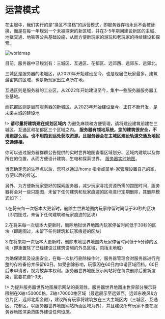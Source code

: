 # 运营模式

在主服中，我们实行的是“换区不换档”的运营模式，即服务器存档永远不会被替换，而是在每一年规划一个未被探索的新区域，并在3-5年期间建设新区的主城、地狱交通、地铁等公共基础设施，从而方便新玩家的游玩和老玩家的持续建设和探索。

![worldmap](https://github.image.mgcraft.net/%E8%A1%8C%E6%94%BF%E8%A7%84%E5%88%92%E5%8C%BA.png) 

目前，服务器中已规划有：三城区、互通区、花都区、远郊西、远郊东、远郊北。

三城区是服务器的老城区，从2020年开始建设至今，也是现居住玩家最多，建筑最密集的区域，也是新玩家出生点所在地。

互通区则是服务器的工业区，从2022年开始建设至今，集中一些服务器服务器工业基地。

而花都区则是目前服务器的新城区，从2023年开始建设至今，正在不断开发，是未来主城的建设地


!> **请尽量将建筑建在规划区域内** 为避免麻烦和方便管理，请将建设建筑前建在三城区、互通区和花都区三个区域之内。 **服务器有领地系统，您的建筑很安全，不用跑那么远。也不用跑到远处获取资源。且服务器会在主城区建设轨道交通及地狱交通连接。** 

你可以通过服务器群群公告提供的实时世界地图查看区域划分、区域内建筑以及你所在的位置，从而方便设计建筑、生电和探索世界。 [服务器实时地图](http://map.mangocraft.cn:2087/)。

当您确定您的生存点以后，您可以通过/home 指令或菜单-家管理设置自己的家，方便以后的传送。

另外，为方便新玩家更好的探索服务器，减少玩家寻找资源所需的跑图时间，服务器将会对一些只跑图，未留下任何建筑和玩家痕迹的区块进行定期删除，其删除模式如下：

1.在将来每一次版本大更新时，删除主世界地图内玩家停留时间低于30秒的区块（即跑图过，未留下任何建筑和玩家痕迹的区块）

2.在将来每一次版本大更新时，删除地狱世界地图内玩家停留时间低于30秒的区块（即跑图过，未留下任何建筑和玩家痕迹的区块）

3.在将来每一次版本大更新时，删除末地世界地图内玩家停留时间低于5分钟的区块（即重置除了已经建设过建筑设施的外岛区域，包括末地船）

为确保建筑及设施安全，在每一次执行删除操作时，服务器管理会对服务器进行完整的存档备份并保留60日。如受删除影响，玩家因在60日内申请区域回档，60日后未申请者，视为放弃本权利。服务器世界地图展示网站将在每次删除后重新渲染，需要花费1-3天。

!> 为提升服务器世界地图展示网站的美观性，服务器世界地图主世界部分展示将限制在X轴±50000格，Z轴±70000格区域（最远展示至远郊西，远郊东晚风&方谷片区，远郊北紫金殿），建议所有玩家将建筑放在三大主城区内（三城区、互通区、花都区，以服务器世界地图网站所画区域为界），并且建议所有玩家不要在服务器地图渲染范围外建设任何设施。
